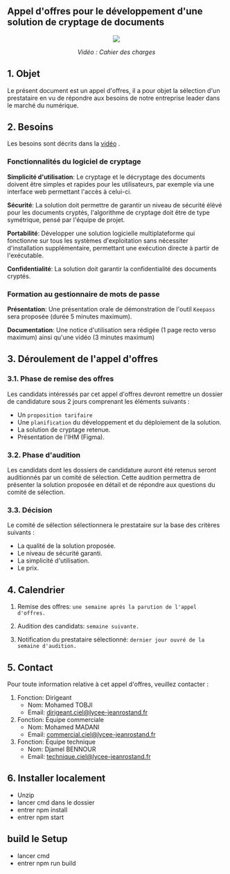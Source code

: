 ## Appel d'offres pour le développement d'une solution de cryptage de documents

<div align="center">
  <a href="https://youtu.be/a0vRj8_Lh-8?si=V7ermoXHiJJivlfH">
    <img src="image-video.png" style="max-width: 30%; max-height: 30%">
  </a>
  <p><em>Vidéo : Cahier des charges</em></p>
</div>







## 1. Objet

Le présent  document est un appel d'offres, il a pour objet la sélection d'un prestataire en vu de répondre aux besoins de  notre entreprise leader dans le marché du numérique.

## 2. Besoins
Les besoins sont décrits dans la  [vidéo](https://youtu.be/a0vRj8_Lh-8?si=V7ermoXHiJJivlfH)
.

### Fonctionnalités du logiciel de cryptage

**Simplicité d'utilisation**: Le cryptage et le décryptage des documents doivent être simples et rapides pour les utilisateurs, par exemple via une interface web permettant l'accès à celui-ci.

**Sécurité**: La solution doit permettre de garantir un  niveau de sécurité élèvé pour les documents cryptés, l'algorithme de cryptage doit être de type symétrique, pensé par l'équipe de projet.

**Portabilité**: Développer une solution logicielle multiplateforme qui fonctionne sur tous les systèmes d'exploitation sans nécessiter d'installation supplémentaire, permettant une exécution directe à partir de l'exécutable.

**Confidentialité**: La solution doit garantir la confidentialité des documents cryptés.

### Formation au gestionnaire de mots de passe

**Présentation**: Une présentation orale de démonstration de l'outil `Keepass` sera proposée (durée 5 minutes maximum).

**Documentation**: Une notice d'utilisation sera rédigée (1 page recto verso maximum) ainsi qu'une vidéo (3 minutes maximum)

## 3. Déroulement de l'appel d'offres

### 3.1. Phase de remise des offres

Les candidats intéressés par cet appel d'offres devront remettre un dossier de candidature sous 2 jours comprenant les éléments suivants :
 
* Un `proposition tarifaire` 
* Une `planification` du développement et du déploiement de la solution.
* La solution de cryptage retenue.
* Présentation de l'IHM (Figma).

### 3.2. Phase d'audition

Les candidats dont les dossiers de candidature auront été retenus seront auditionnés par un comité de sélection. Cette audition permettra de présenter la solution proposée en détail et de répondre aux questions du comité de sélection.

### 3.3. Décision

Le comité de sélection sélectionnera le prestataire sur la base des critères suivants :

* La qualité de la solution proposée.
* Le niveau de sécurité garanti.
* La simplicité d'utilisation.
* Le prix.

## 4. Calendrier
1. Remise des offres: `une semaine aprés la parution de l'appel d'offres.`

2. Audition des candidats: `semaine suivante.`

3. Notification du prestataire sélectionné: `dernier jour ouvré de la semaine d'audition.`

## 5. Contact

Pour toute information relative à cet appel d'offres, veuillez contacter :

1. Fonction: Dirigeant
    * Nom: Mohamed TOBJI
    * Email: dirigeant.ciel@lycee-jeanrostand.fr
2. Fonction: Équipe commerciale
    * Nom: Mohamed MADANI
    * Email: commercial.ciel@lycee-jeanrostand.fr
3. Fonction: Équipe technique
    * Nom: Djamel BENNOUR
    * Email: technique.ciel@lycee-jeanrostand.fr
  


  ## 6. Installer localement 
  *  Unzip
  *  lancer cmd dans le dossier
  *  entrer npm install
  *  entrer npm start

## build le Setup
  * lancer cmd
  * entrer npm run build

    
    
  

  







